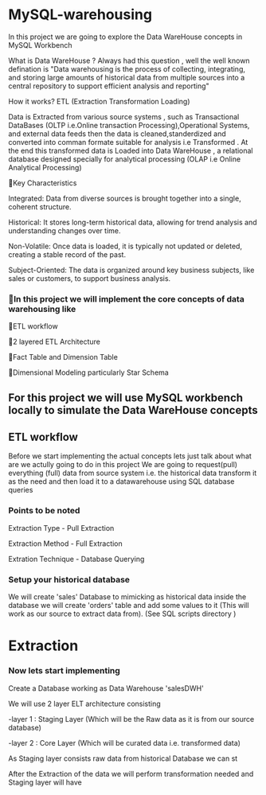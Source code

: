 # MySQL-warehousing

In this project we are going to explore the Data WareHouse concepts in MySQL Workbench

What is Data WareHouse ?
Always had this question , well the well known defination is 
"Data warehousing is the process of collecting, integrating, and storing large amounts of historical data from multiple sources into a central repository to support efficient analysis and reporting"

How it works?
ETL (Extraction Transformation Loading)

Data is Extracted from various source systems , such as Transactional DataBases (OLTP i.e.Online transaction Processing),Operational Systems, and external data feeds then
the data is cleaned,standerdized and converted into comman formate suitable for analysis i.e Transformed .
At the end this transformed data is Loaded into Data WareHouse , a relational database designed specially for analytical processing (OLAP i.e Online Analytical Processing)

🔑Key Characteristics

Integrated:
Data from diverse sources is brought together into a single, coherent structure. 

Historical:
It stores long-term historical data, allowing for trend analysis and understanding changes over time. 

Non-Volatile:
Once data is loaded, it is typically not updated or deleted, creating a stable record of the past. 

Subject-Oriented:
The data is organized around key business subjects, like sales or customers, to support business analysis. 

### 🔵In this project we will implement the core concepts of data warehousing like 

🔹ETL workflow 

🔹2 layered ETL Architecture

🔹Fact Table and Dimension Table 

🔹Dimensional Modeling particularly Star Schema 



## For this project we will use MySQL workbench locally to simulate the Data WareHouse concepts

## ETL workflow
Before we start implementing the actual concepts lets just talk about what are we actully going to do in this project
We are going to request(pull) everything (full) data from source system i.e. the historical data transform it as the need and then load it to a datawarehouse using SQL database queries

### Points to be noted
Extraction Type - Pull Extraction

Extraction Method - Full Extraction

Extration Technique - Database Querying

### Setup your historical database
We will create 'sales' Database to mimicking as historical data inside the database we will create 'orders' table and add some values to it (This will work as our source to extract data from).
(See SQL scripts directory )

# Extraction

### Now lets start implementing 
Create a Database working as Data Warehouse 'salesDWH'

We will use 2 layer ELT architecture consisting 

  -layer 1 : Staging Layer (Which will be the Raw data as it is from our source database)

  -layer 2 : Core Layer (Which will be curated data i.e. transformed data)

  As Staging layer consists raw data from historical Database we can st

After the Extraction of the data we will perform transformation needed and 
Staging layer will have 
